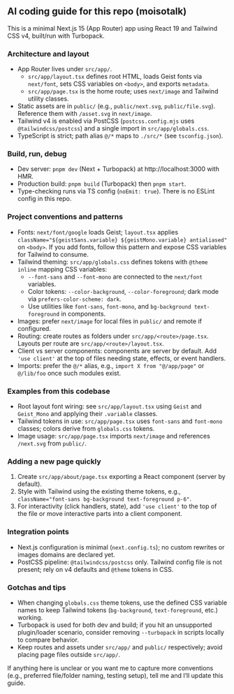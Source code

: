 ## AI coding guide for this repo (moisotalk)

This is a minimal Next.js 15 (App Router) app using React 19 and Tailwind CSS v4, built/run with Turbopack.

### Architecture and layout

- App Router lives under `src/app/`.
  - `src/app/layout.tsx` defines root HTML, loads Geist fonts via `next/font`, sets CSS variables on `<body>`, and exports `metadata`.
  - `src/app/page.tsx` is the home route; uses `next/image` and Tailwind utility classes.
- Static assets are in `public/` (e.g., `public/next.svg`, `public/file.svg`). Reference them with `/asset.svg` in `next/image`.
- Tailwind v4 is enabled via PostCSS (`postcss.config.mjs` uses `@tailwindcss/postcss`) and a single import in `src/app/globals.css`.
- TypeScript is strict; path alias `@/*` maps to `./src/*` (see `tsconfig.json`).

### Build, run, debug

- Dev server: `pnpm dev` (Next + Turbopack) at http://localhost:3000 with HMR.
- Production build: `pnpm build` (Turbopack) then `pnpm start`.
- Type-checking runs via TS config (`noEmit: true`). There is no ESLint config in this repo.

### Project conventions and patterns

- Fonts: `next/font/google` loads Geist; `layout.tsx` applies `className="${geistSans.variable} ${geistMono.variable} antialiased"` on `<body>`. If you add fonts, follow this pattern and expose CSS variables for Tailwind to consume.
- Tailwind theming: `src/app/globals.css` defines tokens with `@theme inline` mapping CSS variables:
  - `--font-sans` and `--font-mono` are connected to the `next/font` variables.
  - Color tokens: `--color-background`, `--color-foreground`; dark mode via `prefers-color-scheme: dark`.
  - Use utilities like `font-sans`, `font-mono`, and `bg-background text-foreground` in components.
- Images: prefer `next/image` for local files in `public/` and remote if configured.
- Routing: create routes as folders under `src/app/<route>/page.tsx`. Layouts per route are `src/app/<route>/layout.tsx`.
- Client vs server components: components are server by default. Add `'use client'` at the top of files needing state, effects, or event handlers.
- Imports: prefer the `@/*` alias, e.g., `import X from "@/app/page"` or `@/lib/foo` once such modules exist.

### Examples from this codebase

- Root layout font wiring: see `src/app/layout.tsx` using `Geist` and `Geist_Mono` and applying their `.variable` classes.
- Tailwind tokens in use: `src/app/page.tsx` uses `font-sans` and `font-mono` classes; colors derive from `globals.css` tokens.
- Image usage: `src/app/page.tsx` imports `next/image` and references `/next.svg` from `public/`.

### Adding a new page quickly

1. Create `src/app/about/page.tsx` exporting a React component (server by default).
2. Style with Tailwind using the existing theme tokens, e.g., `className="font-sans bg-background text-foreground p-6"`.
3. For interactivity (click handlers, state), add `'use client'` to the top of the file or move interactive parts into a client component.

### Integration points

- Next.js configuration is minimal (`next.config.ts`); no custom rewrites or images domains are declared yet.
- PostCSS pipeline: `@tailwindcss/postcss` only. Tailwind config file is not present; rely on v4 defaults and `@theme` tokens in CSS.

### Gotchas and tips

- When changing `globals.css` theme tokens, use the defined CSS variable names to keep Tailwind tokens (`bg-background`, `text-foreground`, etc.) working.
- Turbopack is used for both dev and build; if you hit an unsupported plugin/loader scenario, consider removing `--turbopack` in scripts locally to compare behavior.
- Keep routes and assets under `src/app/` and `public/` respectively; avoid placing page files outside `src/app/`.

If anything here is unclear or you want me to capture more conventions (e.g., preferred file/folder naming, testing setup), tell me and I’ll update this guide.
